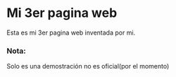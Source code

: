 # Mi 3er pagina web

Esta es mi 3er pagina web inventada por mi.

### Nota:
Solo es una demostración no es oficial(por el momento)